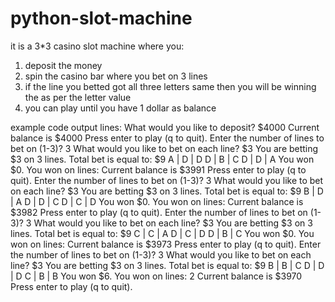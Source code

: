 # python-slot-machine

it is a 3*3 casino slot machine where you:
1. deposit the money
2. spin the casino bar where you bet on 3 lines
3. if the line you betted got all three letters same then you will be winning the as per the letter value
4. you can play until you have 1 dollar as balance

example code output lines:
What would you like to deposit? $4000
Current balance is $4000
Press enter to play (q to quit).
Enter the number of lines to bet on (1-3)? 3
What would you like to bet on each line? $3
You are betting $3 on 3 lines. Total bet is equal to: $9
A | D | D
D | B | C
D | D | A
You won $0.
You won on lines:
Current balance is $3991
Press enter to play (q to quit).
Enter the number of lines to bet on (1-3)? 3
What would you like to bet on each line? $3
You are betting $3 on 3 lines. Total bet is equal to: $9
B | D | A
D | D | C
D | C | D
You won $0.
You won on lines:
Current balance is $3982
Press enter to play (q to quit). 
Enter the number of lines to bet on (1-3)? 3
What would you like to bet on each line? $3
You are betting $3 on 3 lines. Total bet is equal to: $9
C | C | A
D | C | D
D | B | C
You won $0.
You won on lines:
Current balance is $3973
Press enter to play (q to quit).
Enter the number of lines to bet on (1-3)? 3
What would you like to bet on each line? $3
You are betting $3 on 3 lines. Total bet is equal to: $9
B | B | C
D | D | D
C | B | B
You won $6.
You won on lines: 2
Current balance is $3970
Press enter to play (q to quit).
